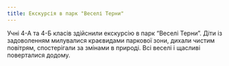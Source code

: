 ```yaml
---
title: Екскурсія в парк "Веселі Терни"
---
```


Учні 4-А та 4-Б класів здійснили екскурсію в парк “Веселі Терни”. Діти із задоволенням милувалися краєвидами паркової зони, дихали чистим повітрям, спостерігали за змінами в природі. Всі веселі і щасливі поверталися додому.

<slideshow id="_/72157648599652770" />
